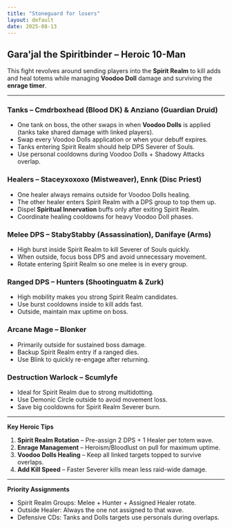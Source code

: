 ```yaml
---
title: "Stoneguard for losers"
layout: default
date: 2025-08-13
---
```


## Gara'jal the Spiritbinder – Heroic 10-Man

This fight revolves around sending players into the **Spirit Realm** to kill adds and heal totems while managing **Voodoo Doll** damage and surviving the **enrage timer**.

---

### Tanks – Cmdrboxhead (Blood DK) & Anziano (Guardian Druid)

* One tank on boss, the other swaps in when **Voodoo Dolls** is applied (tanks take shared damage with linked players).
* Swap every Voodoo Dolls application or when your debuff expires.
* Tanks entering Spirit Realm should help DPS Severer of Souls.
* Use personal cooldowns during Voodoo Dolls + Shadowy Attacks overlap.

### Healers – Staceyxoxoxo (Mistweaver), Ennk (Disc Priest)

* One healer always remains outside for Voodoo Dolls healing.
* The other healer enters Spirit Realm with a DPS group to top them up.
* Dispel **Spiritual Innervation** buffs only after exiting Spirit Realm.
* Coordinate healing cooldowns for heavy Voodoo Doll phases.

### Melee DPS – StabyStabby (Assassination), Danifaye (Arms)

* High burst inside Spirit Realm to kill Severer of Souls quickly.
* When outside, focus boss DPS and avoid unnecessary movement.
* Rotate entering Spirit Realm so one melee is in every group.

### Ranged DPS – Hunters (Shootinguatm & Zurk)

* High mobility makes you strong Spirit Realm candidates.
* Use burst cooldowns inside to kill adds fast.
* Outside, maintain max uptime on boss.

### Arcane Mage – Blonker

* Primarily outside for sustained boss damage.
* Backup Spirit Realm entry if a ranged dies.
* Use Blink to quickly re-engage after returning.

### Destruction Warlock – Scumlyfe

* Ideal for Spirit Realm due to strong multidotting.
* Use Demonic Circle outside to avoid movement loss.
* Save big cooldowns for Spirit Realm Severer burn.

---

**Key Heroic Tips**

1. **Spirit Realm Rotation** – Pre-assign 2 DPS + 1 Healer per totem wave.
2. **Enrage Management** – Heroism/Bloodlust on pull for maximum uptime.
3. **Voodoo Dolls Healing** – Keep all linked targets topped to survive overlaps.
4. **Add Kill Speed** – Faster Severer kills mean less raid-wide damage.

---

**Priority Assignments**

* Spirit Realm Groups: Melee + Hunter + Assigned Healer rotate.
* Outside Healer: Always the one not assigned to that wave.
* Defensive CDs: Tanks and Dolls targets use personals during overlaps.
